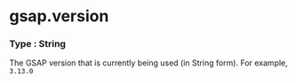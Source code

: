 # gsap.version

### Type : String[​](#type--string "Direct link to Type : String")

The GSAP version that is currently being used (in String form). For example, `3.13.0`
